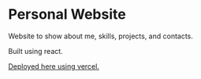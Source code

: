 # Personal Website

Website to show about me, skills, projects, and contacts.

Built using react.

[Deployed here using vercel.](https://pedropbettencourt.vercel.app/)